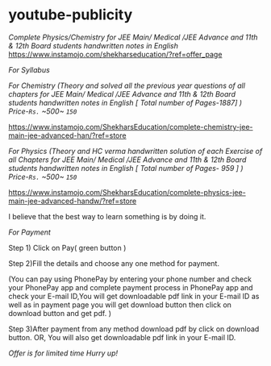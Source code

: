 # youtube-publicity

*Complete Physics/Chemistry for JEE Main/ Medical /JEE Advance and 11th & 12th Board students handwritten notes in English*
https://www.instamojo.com/shekharseducation/?ref=offer_page


*For Syllabus*

*For Chemistry (Theory and solved all the previous year questions of all chapters for JEE Main/ Medical /JEE Advance and 11th & 12th Board students handwritten notes in English [ Total number of Pages-1887] )*
*Price-```Rs.``` ~500~ ```150```*

https://www.instamojo.com/ShekharsEducation/complete-chemistry-jee-main-jee-advanced-han/?ref=store

*For Physics (Theory and  HC verma handwritten solution of each Exercise of all Chapters for JEE Main/ Medical /JEE Advance and 11th & 12th Board students  handwritten notes in English [ Total number of Pages- 959 ] )*
*Price-```Rs.``` ~500~ ```150```*

https://www.instamojo.com/ShekharsEducation/complete-physics-jee-main-jee-advanced-handw/?ref=store

I believe that the best way to learn something is by doing it.

*For Payment* 

Step 1) Click on Pay( green button )

Step 2)Fill the details and choose any one method for payment.

(You can pay using PhonePay by entering your phone number and check your PhonePay app and complete payment process in PhonePay  app and check your E-mail ID,You will get downloadable pdf link in your E-mail ID as well as in payment page you will get download button then click on download button and get pdf. )

Step 3)After payment from any method download pdf by click on download button.
 OR,
You will also get downloadable pdf link in your E-mail ID.

*Offer is for limited time*
*Hurry up!*
